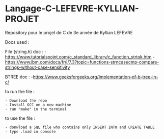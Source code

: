 # Langage-C-LEFEVRE-KYLLIAN-PROJET
Repository pour le projet de C de 3e année de Kyllian LEFEVRE

Docs used : 


File (string.h) doc : 
-https://www.tutorialspoint.com/c_standard_library/c_function_strtok.htm
-https://www.ibm.com/docs/fr/i/7.3?topic=functions-strncasecmp-compare-strings-without-case-sensitivity

BTREE doc :
-https://www.geeksforgeeks.org/implementation-of-b-tree-in-c/


to run the file : 

    - Download the repo
    - Install GCC on a new machine
    - run "make" in the terminal

to use the file :

    - donwload a SQL file who contains only INSERT INTO and CREATE TABLE
    - type .load in console
    
    
